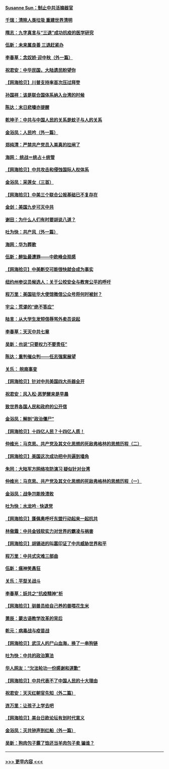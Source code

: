 #### [Susanne Sun：制止中共活摘器官](../pages/nsc993/n12419654.md?t=09220551) 
#### [千瑞：清除人类垃圾 重建世界清明](../pages/nsc993/n12419414.md?t=09220551) 
#### [隋志：九字真言与“三退”成功抗疫的医学研究](../pages/nsc993/n12419248.md?t=09220551) 
#### [伍新：未来属良善 三退赶紧办](../pages/nsc993/n12418496.md?t=09220551) 
#### [李春草：念奴娇·迎中秋（外一篇）](../pages/nsc993/n12418465.md?t=09220551) 
#### [祝君安：中华民国，大陆遗民盼望你](../pages/nsc993/n12418089.md?t=09220551) 
#### [【网海拾贝】川普支持率首次压过拜登](../pages/nsc993/n12418050.md?t=09220551) 
#### [孙国祥：该是联合国体系纳入台湾的时候](../pages/nsc993/n12417369.md?t=09220551) 
#### [陈达：末日悲嚎亦提醒](../pages/nsc993/n12416736.md?t=09220551) 
#### [乾坤子：中共与中国人民的关系是蚊子与人的关系](../pages/nsc993/n12416632.md?t=09220551) 
#### [金浴凤：人民吟（外一篇）](../pages/nsc993/n12416567.md?t=09220551) 
#### [郑纯清：严禁共产党员入美真的拉闸了](../pages/nsc993/n12416550.md?t=09220551) 
#### [海网： 统战＝统占＋统管](../pages/nsc993/n12416404.md?t=09220551) 
#### [【网海拾贝】中共攻击和侵蚀国际人权体系](../pages/nsc993/n12416250.md?t=09220551) 
#### [金浴凤：采莲女（三首）](../pages/nsc993/n12415517.md?t=09220551) 
#### [【网海拾贝】中美三个联合公报基础已不复存在](../pages/nsc993/n12415054.md?t=09220551) 
#### [金剑：美国九步可灭中共](../pages/nsc993/n12413183.md?t=09220551) 
#### [谢田：为什么人们有时要胡说八道？](../pages/nsc993/n12411861.md?t=09220551) 
#### [吐为快：共产风（外一篇）](../pages/nsc993/n12411761.md?t=09220551) 
#### [海网：华为葬歌](../pages/nsc993/n12410381.md?t=09220551) 
#### [伍新：醉坠最遭罪——中欧峰会观感](../pages/nsc993/n12410364.md?t=09220551) 
#### [【网海拾贝】中美断交可能很快就会成为事实](../pages/nsc993/n12409495.md?t=09220551) 
#### [纽约州参议员候选人：关于公校安全与教育公平的呼吁](../pages/nsc993/n12409228.md?t=09220551) 
#### [程万里：美国驻华大使馆微信公众号将何时被封？](../pages/nsc993/n12407397.md?t=09220551) 
#### [宇尘：荒谬的“绝不答应”](../pages/nsc993/n12407360.md?t=09220551) 
#### [陆言：从大学生发短信辱骂外卖员说起](../pages/nsc993/n12407285.md?t=09220551) 
#### [李春草：天灭中共七章](../pages/nsc993/n12406988.md?t=09220551) 
#### [吴新：也说“只要权力不要责任”](../pages/nsc993/n12406966.md?t=09220551) 
#### [陈达：重判催众判——任志强案展望](../pages/nsc993/n12404540.md?t=09220551) 
#### [关乐： 皖南事变](../pages/nsc993/n12404288.md?t=09220551) 
#### [【网海拾贝】针对中共美国四大杀器全开](../pages/nsc993/n12404172.md?t=09220551) 
#### [祝君安：风入松‧恶梦醒来是早晨](../pages/nsc993/n12401953.md?t=09220551) 
#### [致世界各国人民和政府的公开信](../pages/nsc993/n12401824.md?t=09220551) 
#### [金浴凤：解剖“政治僵尸”](../pages/nsc993/n12401808.md?t=09220551) 
#### [【网海拾贝】十四亿人民？十四亿人质！](../pages/nsc993/n12401708.md?t=09220551) 
#### [仲维光：马克思、共产党及其文化思想的死敌弗格林的思想历程（二）](../pages/nsc993/n12399107.md?t=09220551) 
#### [【网海拾贝】美国这次成功把中共逼到墙角](../pages/nsc993/n12400173.md?t=09220551) 
#### [朱同：大陆军方网络攻防演习 疑似针对台湾](../pages/nsc993/n12399868.md?t=09220551) 
#### [仲维光：马克思、共产党及其文化思想的死敌弗格林的思想历程（一）](../pages/nsc993/n12398341.md?t=09220551) 
#### [金浴凤：战争岂能挽溃败](../pages/nsc993/n12398855.md?t=09220551) 
#### [吐为快：水龙吟 · 快退党](../pages/nsc993/n12398849.md?t=09220551) 
#### [【网海拾贝】蓬佩奥呼吁东盟行动起来一起抗共](../pages/nsc993/n12398291.md?t=09220551) 
#### [林傲霜：中共金钱软实力对世界的霸凌与祸害](../pages/nsc993/n12397515.md?t=09220551) 
#### [【网海拾贝】胡锡进的叫嚣印证了中共威胁世界和平](../pages/nsc993/n12397455.md?t=09220551) 
#### [程万里：中共式灾难三部曲](../pages/nsc993/n12397106.md?t=09220551) 
#### [伍新：瘟神笑愚狂](../pages/nsc993/n12397052.md?t=09220551) 
#### [关乐：平型关战斗](../pages/nsc993/n12395387.md?t=09220551) 
#### [李春草：妖共之“抗疫精神”析](../pages/nsc993/n12395240.md?t=09220551) 
#### [【网海拾贝】驯兽员给自己养的兽喂花生米](../pages/nsc993/n12393919.md?t=09220551) 
#### [萧辰：蒙古语教学改革的背后](../pages/nsc993/n12393677.md?t=09220551) 
#### [乾元：病毒战与疫苗战](../pages/nsc993/n12393107.md?t=09220551) 
#### [【网海拾贝】武汉人的尸山血海，换了一串狗链](../pages/nsc993/n12393043.md?t=09220551) 
#### [吐为快：中共的政治算法](../pages/nsc993/n12390506.md?t=09220551) 
#### [华人网友：“欠法轮功一份感谢和道歉”](../pages/nsc993/n12390098.md?t=09220551) 
#### [【网海拾贝】中共代表不了中国人民的十大理由](../pages/nsc993/n12388155.md?t=09220551) 
#### [祝君安：天灭红朝官先知（外二篇）](../pages/nsc993/n12387957.md?t=09220551) 
#### [连万里：让孩子上学去吧](../pages/nsc993/n12385309.md?t=09220551) 
#### [【网海拾贝】美台日欧论坛有划时代意义](../pages/nsc993/n12385232.md?t=09220551) 
#### [金浴凤：灭共钟声到红船（外一篇）](../pages/nsc993/n12385154.md?t=09220551) 
#### [吴新：狗肉包子露了馅还当羊肉包子卖 骗谁？](../pages/nsc993/n12385133.md?t=09220551) 

----
#### [ >>> 更早内容 <<< ](../indexes/nsc993-earlier.md)
